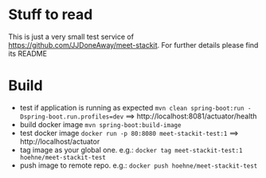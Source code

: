 # Stuff to read

This is just a very small test service of https://github.com/JJDoneAway/meet-stackit. For further details please find its README

# Build

* test if application is running as expected `mvn clean spring-boot:run -Dspring-boot.run.profiles=dev` ==> http://localhost:8081/actuator/health
* build docker image `mvn spring-boot:build-image`
* test docker image `docker run -p 80:8080 meet-stackit-test:1` ==> http://localhost/actuator
* tag image as your global one. e.g.: `docker tag meet-stackit-test:1 hoehne/meet-stackit-test`
* push image to remote repo. e.g.: `docker push hoehne/meet-stackit-test`






